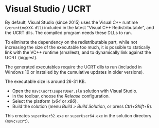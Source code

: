
Visual Studio / UCRT
====================

By default, Visual Studio (since 2015) uses the Visual C++ runtime
(`vcruntimeXXX.dll`) included in the latest "Visual C++ Redistributable", and
the UCRT dlls. The compiled program needs these DLLs to run.

To eliminate the dependency on the redistributable part, while not increasing
the size of the executable too much, it is possible to statically link with the
VC++ runtime (smallest), and to dynamically link against the UCRT (biggest).

The generated executables require the UCRT dlls to run (included in Windows 10
or installed by the cumulative updates in older versions).

The executable size is around 26-31 KB.

- Open the `msvc\ucrt\superUser.sln` solution with Visual Studio.
- In the toolbar, choose the _Release_ configuration.
- Select the platform (_x64_ or _x86_).
- Build the solution (menu _Build > Build Solution_, or press _Ctrl+Shift+B_).

This creates `superUser32.exe` or `superUser64.exe` in the solution directory
(`msvc\ucrt`).
